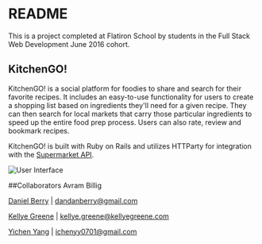 # README
This is a project completed at Flatiron School by students in the Full Stack Web Development June 2016 cohort. 

## KitchenGO!

KitchenGO! is a social platform for foodies to share and search for their favorite recipes. It includes an easy-to-use functionality for users to create a shopping list based on ingredients they'll need for a given recipe. They can then search for local markets that carry those particular ingredients to speed up the entire food prep process. Users can also rate, review and bookmark recipes. 

KitchenGO! is built with Ruby on Rails and utilizes HTTParty for integration with the [Supermarket API](http://www.supermarketapi.com/Default.aspx).

![User Interface](http://g.recordit.co/sx9BL4Q1CE.gif)

##Collaborators
Avram Billig

[Daniel Berry](https://github.com/berrydanielt) | dandanberry@gmail.com

[Kellye Greene](https://github.com/drakeltheryuujin) | kellye.greene@kellyegreene.com

[Yichen Yang](https://github.com/yicheny001) | ichenyy0701@gmail.com
